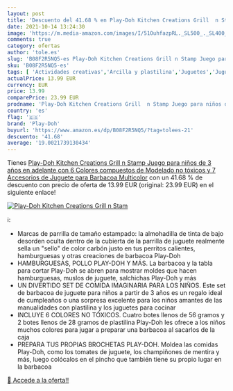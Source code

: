 ```yaml
---
layout: post
title: 'Descuento del 41.68 % en Play-Doh Kitchen Creations Grill  n Stam'
date: 2021-10-14 13:24:30
image: 'https://m.media-amazon.com/images/I/51OuhfazpRL._SL500_._SL400_.jpg'
comments: true
category: ofertas
author: 'tole.es'
slug: 'B08F2R5NQ5-es Play-Doh Kitchen Creations Grill n Stamp Juego para niños...'
sku: 'B08F2R5NQ5-es'
tags: [ 'Actividades creativas','Arcilla y plastilina','Juguetes','Juguetes y juegos','play-doh', ]
actualPrice: 13.99 EUR
currency: EUR
price: 13.99
comparePrice: 23.99 EUR
prodname: 'Play-Doh Kitchen Creations Grill  n Stamp Juego para niños de 3 años en adelante con 6 Colores compuestos de Modelado no tóxicos y 7 Accesorios de Juguete para Barbacoa  Multicolor'
country: 'es'
flag: '🇪🇸'
brand: 'Play-Doh'
buyurl: 'https://www.amazon.es/dp/B08F2R5NQ5/?tag=tolees-21'
descuento: '41.68'
average: '19.0021739130434'
---
```


Tienes [Play-Doh Kitchen Creations Grill  n Stamp Juego para niños de 3 años en adelante con 6 Colores compuestos de Modelado no tóxicos y 7 Accesorios de Juguete para Barbacoa  Multicolor](https://www.amazon.es/dp/B08F2R5NQ5/?tag=tolees-21) con un 41.68 % de descuento con precio de oferta de 13.99 EUR (original: 23.99 EUR) en el siguiente enlace!

[![Play-Doh Kitchen Creations Grill  n Stam](https://m.media-amazon.com/images/I/51OuhfazpRL._SL500_._SL400_.jpg)](https://www.amazon.es/dp/B08F2R5NQ5/?tag=tolees-21)

ℹ️:

- Marcas de parrilla de tamaño estampado: la almohadilla de tinta de bajo desorden oculta dentro de la cubierta de la parrilla de juguete realmente sella un "sello" de color carbón justo en tus perritos calientes, hamburguesas y otras creaciones de barbacoa Play-Doh
- HAMBURGUESAS, POLLO PLAY-DOH Y MÁS. La barbacoa y la tabla para cortar Play-Doh se abren para mostrar moldes que hacen hamburguesas, muslos de juguete, salchichas Play-Doh y más
- UN DIVERTIDO SET DE COMIDA IMAGINARIA PARA LOS NIÑOS. Este set de barbacoa de juguete para niños a partir de 3 años es un regalo ideal de cumpleaños o una sorpresa excelente para los niños amantes de las manualidades con plastilina y los juguetes para cocinar
- INCLUYE 6 COLORES NO TÓXICOS. Cuatro botes llenos de 56 gramos y 2 botes llenos de 28 gramos de plastilina Play-Doh les ofrece a los niños muchos colores para jugar a preparar una barbacoa al sacarlos de la caja
- PREPARA TUS PROPIAS BROCHETAS PLAY-DOH. Moldea las comidas Play-Doh, como los tomates de juguete, los champiñones de mentira y más, luego colócalos en el pincho que también tiene su propio lugar en la barbacoa

[🛒 Accede a la oferta!!](https://www.amazon.es/dp/B08F2R5NQ5/?tag=tolees-21)
